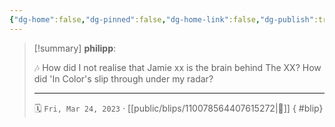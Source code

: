```yaml
---
{"dg-home":false,"dg-pinned":false,"dg-home-link":false,"dg-publish":true,"type":"blip","disabled rules":["yaml-title","yaml-title-alias","file-name-heading"],"title":"philipp on mastodon @ 2023-03-24","created-date":"2023-03-24T13:46:34","id":110078564407615260,"updated-date":"2025-05-02T08:50:43","dg-path":"blips/110078564407615272.md","permalink":"/blips/110078564407615272/","dgPassFrontmatter":true,"created":"2023-03-24T13:46:34","updated":"2025-05-02T08:50:43"}
---
```


> [!summary] **philipp**:
>
> 🎶 How did I not realise that Jamie xx is the brain behind The XX? How did 'In Color's slip through under my radar?
> - - -
>
> 🗓️ `Fri, Mar 24, 2023` · [[public/blips/110078564407615272\|🔗]]
{ #blip}

